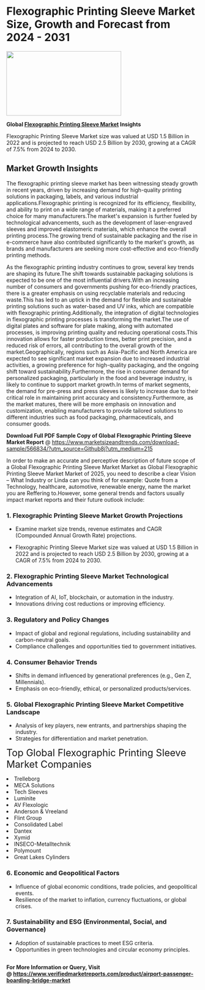 <H1>Flexographic Printing Sleeve Market Size, Growth and Forecast from 2024 - 2031</H1><img class="aligncenter size-medium wp-image-584254" src="https://thirdeyenews.in/wp-content/uploads/2024/09/Global-Market-Research-300x168.jpeg" alt="" width="300" height="168" /><p><strong>Global&nbsp;<a href="https://www.marketsizeandtrends.com/download-sample/566834/?utm_source=Github8j?utm_medium=215">Flexographic Printing Sleeve Market</a> Insights</strong></p><p>Flexographic Printing Sleeve Market size was valued at USD 1.5 Billion in 2022 and is projected to reach USD 2.5 Billion by 2030, growing at a CAGR of 7.5% from 2024 to 2030.</p><p><h2>Market Growth Insights</h2> <p>The flexographic printing sleeve market has been witnessing steady growth in recent years, driven by increasing demand for high-quality printing solutions in packaging, labels, and various industrial applications.Flexographic printing is recognized for its efficiency, flexibility, and ability to print on a wide range of materials, making it a preferred choice for many manufacturers.The market's expansion is further fueled by technological advancements, such as the development of laser-engraved sleeves and improved elastomeric materials, which enhance the overall printing process.The growing trend of sustainable packaging and the rise in e-commerce have also contributed significantly to the market's growth, as brands and manufacturers are seeking more cost-effective and eco-friendly printing methods.</p> <p>As the flexographic printing industry continues to grow, several key trends are shaping its future.The shift towards sustainable packaging solutions is expected to be one of the most influential drivers.With an increasing number of consumers and governments pushing for eco-friendly practices, there is a greater emphasis on using recyclable materials and reducing waste.This has led to an uptick in the demand for flexible and sustainable printing solutions such as water-based and UV inks, which are compatible with flexographic printing.Additionally, the integration of digital technologies in flexographic printing processes is transforming the market.The use of digital plates and software for plate making, along with automated processes, is improving printing quality and reducing operational costs.This innovation allows for faster production times, better print precision, and a reduced risk of errors, all contributing to the overall growth of the market.Geographically, regions such as Asia-Pacific and North America are expected to see significant market expansion due to increased industrial activities, a growing preference for high-quality packaging, and the ongoing shift toward sustainability.Furthermore, the rise in consumer demand for personalized packaging, particularly in the food and beverage industry, is likely to continue to support market growth.In terms of market segments, the demand for pre-press and press sleeves is likely to increase due to their critical role in maintaining print accuracy and consistency.Furthermore, as the market matures, there will be more emphasis on innovation and customization, enabling manufacturers to provide tailored solutions to different industries such as food packaging, pharmaceuticals, and consumer goods.</p><p><span class=""><strong>Download Full PDF Sample Copy of Global Flexographic Printing Sleeve Market Report</strong> @ <a href="https://www.marketsizeandtrends.com/download-sample/566834/?utm_source=Github8j?utm_medium=215" target="_blank">https://www.marketsizeandtrends.com/download-sample/566834/?utm_source=Github8j?utm_medium=215</a></span></p><p>In order to make an accurate and perceptive description of future scope of a Global&nbsp;Flexographic Printing Sleeve Market Market as Global&nbsp;Flexographic Printing Sleeve Market Market of 2025, you need to describe a clear Vision &ndash; What Industry or Linda can you think of for example: Quote from a Technology, healthcare, automotive, renewable energy, name the market you are Reffering to.However, some general trends and factors usually impact market reports and their future outlook include:</p><h3>1.&nbsp;<strong>Flexographic Printing Sleeve Market Growth Projections</strong></h3><ul><li>Examine market size trends, revenue estimates and CAGR (Compounded Annual Growth Rate) projections.</li><li><p>Flexographic Printing Sleeve Market size was valued at USD 1.5 Billion in 2022 and is projected to reach USD 2.5 Billion by 2030, growing at a CAGR of 7.5% from 2024 to 2030.</p></li></ul><h3>2.&nbsp;<strong>Flexographic Printing Sleeve Market Technological Advancements</strong></h3><ul><li>Integration of AI, IoT, blockchain, or automation in the industry.</li><li>Innovations driving cost reductions or improving efficiency.</li></ul><h3>3.&nbsp;<strong>Regulatory and Policy Changes</strong></h3><ul><li>Impact of global and regional regulations, including sustainability and carbon-neutral goals.</li><li>Compliance challenges and opportunities tied to government initiatives.</li></ul><h3>4.&nbsp;<strong>Consumer Behavior Trends</strong></h3><ul><li>Shifts in demand influenced by generational preferences (e.g., Gen Z, Millennials).</li><li>Emphasis on eco-friendly, ethical, or personalized products/services.</li></ul><h3>5.&nbsp;<strong>Global Flexographic Printing Sleeve Market Competitive Landscape</strong></h3><ul><li>Analysis of key players, new entrants, and partnerships shaping the industry.</li><li>Strategies for differentiation and market penetration.</li></ul><p data-pm-slice="1 1 []"><span style="color: inherit; font-family: inherit; font-size: 25px;">Top Global Flexographic Printing Sleeve Market Companies</span></p><div class="" data-test-id=""><p><li>Trelleborg</li><li> MECA Solutions</li><li> Tech Sleeves</li><li> Luminite</li><li> AV Flexologic</li><li> Anderson & Vreeland</li><li> Flint Group</li><li> Consolidated Label</li><li> Dantex</li><li> Xymid</li><li> INSECO-Metalltechnik</li><li> Polymount</li><li> Great Lakes Cylinders</li></p></div><h3>6.&nbsp;<strong>Economic and Geopolitical Factors</strong></h3><ul><li>Influence of global economic conditions, trade policies, and geopolitical events.</li><li>Resilience of the market to inflation, currency fluctuations, or global crises.</li></ul><h3>7.&nbsp;<strong>Sustainability and ESG (Environmental, Social, and Governance)</strong></h3><ul><li>Adoption of sustainable practices to meet ESG criteria.</li><li>Opportunities in green technologies and circular economy principles.</li></ul><h2><strong style="font-size: 14px;">For More Information or Query, Visit @&nbsp;</strong><a style="background-color: #ffffff; font-size: 14px;" href="https://www.marketsizeandtrends.com/report/flexographic-printing-sleeve-market/" target="_blank">https://www.verifiedmarketreports.com/product/airport-passenger-boarding-bridge-market</a></h2>